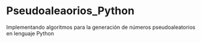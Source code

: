 # Pseudoaleaorios_Python
Implementando algoritmos para la generación de números pseudoaleatorios en lenguaje Python 
